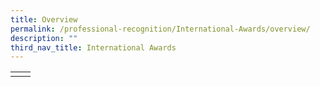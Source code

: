 ```yaml
---
title: Overview
permalink: /professional-recognition/International-Awards/overview/
description: ""
third_nav_title: International Awards
---
```

|  |  |
|---|---|
|  |  |